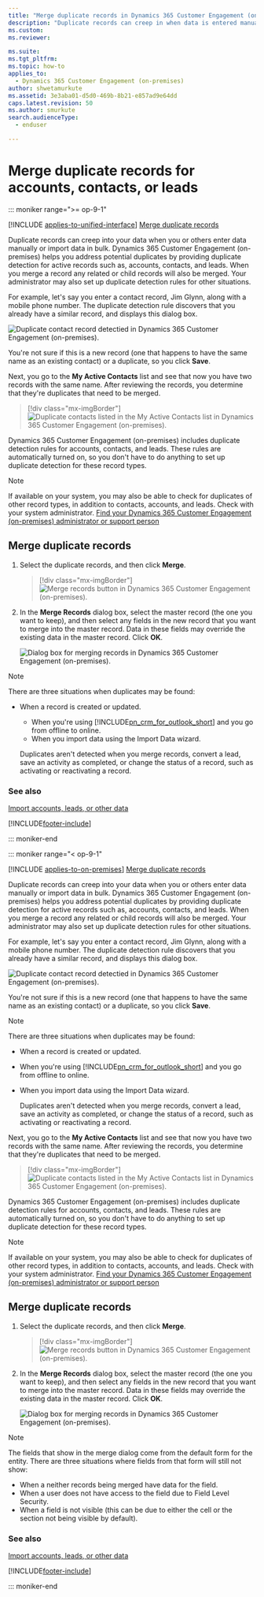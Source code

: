 ```yaml
---
title: "Merge duplicate records in Dynamics 365 Customer Engagement (on-premises)"
description: "Duplicate records can creep in when data is entered manually or imported in bulk. Use these steps to merge duplicate records for accounts, contacts, or leads."
ms.custom:
ms.reviewer:

ms.suite: 
ms.tgt_pltfrm: 
ms.topic: how-to
applies_to: 
  - Dynamics 365 Customer Engagement (on-premises)
author: shwetamurkute
ms.assetid: 3e3aba01-d5d0-469b-8b21-e857ad9e64dd
caps.latest.revision: 50
ms.author: smurkute
search.audienceType: 
  - enduser

---
```

# Merge duplicate records for accounts, contacts, or leads

::: moniker range=">= op-9-1"

[!INCLUDE [applies-to-unified-interface](../includes/applies-to-unified-interface.md)] [Merge duplicate records](/powerapps/user/merge-duplicate-records)

Duplicate records can creep into your data when you or others enter data manually or import data in bulk. Dynamics 365 Customer Engagement (on-premises) helps you address potential duplicates by providing duplicate detection for active records such as, accounts, contacts, and leads. When you merge a record any related or child records will also be merged.  Your administrator may also set up duplicate detection rules for other situations.  


  
 For example, let's say you enter a contact record, Jim Glynn,  along with a mobile phone number.  The duplicate detection rule discovers that you already have a similar record, and displays this dialog box.  
  
 ![Duplicate contact record detectied in Dynamics 365 Customer Engagement (on-premises).](../basics/media/duplicates-detected.png "Duplicate contact record detectied in Dynamics 365 Customer Engagement (on-premises)")  
  
 You're not sure if this is a new record (one that happens to have the  same name as an existing contact) or a duplicate, so you click **Save**.  
  
 Next, you go to the **My Active Contacts** list and see that now you have two records with the same name. After reviewing the records,  you  determine that they're duplicates that need to be merged.  
  
   > [!div class="mx-imgBorder"] 
   > ![Duplicate contacts listed in the My Active Contacts list in Dynamics 365 Customer Engagement (on-premises).](../basics/media/duplicates-list.png "Duplicate contacts listed in the My Active Contacts list in Dynamics 365 Customer Engagement (on-premises)")  
 
Dynamics 365 Customer Engagement (on-premises) includes duplicate detection rules for accounts, contacts, and leads. These rules are automatically turned on, so you don't have to do anything to set up duplicate detection for these record types.  
  
> [!NOTE]
>  If available on your system, you may also be able to check for duplicates of other record types, in addition to contacts, accounts, and leads. Check with your system administrator. [Find your Dynamics 365 Customer Engagement (on-premises) administrator or support person](../basics/find-administrator-support.md)  
  
## Merge duplicate records  
  
1. Select the duplicate records, and then click **Merge**.  
  
   > [!div class="mx-imgBorder"] 
   > ![Merge records button in Dynamics 365 Customer Engagement (on-premises).](../basics/media/merge-contact-sbutton.png "Merge records button in Dynamics 365 Customer Engagement (on-premises)")  
  
2. In the **Merge Records** dialog box, select the master record (the one you want to keep), and then select any fields in the new record that you want to merge into the master record. Data in these fields may override the existing data in the master record. Click **OK**.  
  
   ![Dialog box for merging records in Dynamics 365 Customer Engagement (on-premises).](../basics/media/merge-records-dialog.png "Dialog box for merging records in Dynamics 365 Customer Engagement (on-premises)")  
  
> [!NOTE]
>  There are three situations when duplicates may be found:  
> 
> - When a record is created or updated.  
>   - When  you're using [!INCLUDE[pn_crm_for_outlook_short](../includes/pn-crm-for-outlook-short.md)] and you go from offline to online.  
>   - When you import data using the Import Data wizard.  
> 
>   Duplicates aren't detected when you merge records, convert a lead, save an activity as completed, or change the status of a record, such as activating or reactivating a record.  
  
  
### See also  
 [Import accounts, leads, or other data](../basics/import-accounts-leads-other-data.md)   


[!INCLUDE[footer-include](../../../includes/footer-banner.md)]



::: moniker-end

::: moniker range="< op-9-1"


[!INCLUDE [applies-to-on-premises](../includes/applies-to-on-premises.md)] [Merge duplicate records](/powerapps/user/merge-duplicate-records)

Duplicate records can creep into your data when you or others enter data manually or import data in bulk. Dynamics 365 Customer Engagement (on-premises) helps you address potential duplicates by providing duplicate detection for active records such as, accounts, contacts, and leads. When you merge a record any related or child records will also be merged.  Your administrator may also set up duplicate detection rules for other situations.  


  
 For example, let's say you enter a contact record, Jim Glynn,  along with a mobile phone number.  The duplicate detection rule discovers that you already have a similar record, and displays this dialog box.  
  
 ![Duplicate contact record detectied in Dynamics 365 Customer Engagement (on-premises).](../basics/media/duplicates-detected.png "Duplicate contact record detectied in Dynamics 365 Customer Engagement (on-premises)")  
  
 You're not sure if this is a new record (one that happens to have the  same name as an existing contact) or a duplicate, so you click **Save**.  
 
> [!NOTE]
>  There are three situations when duplicates may be found:  
> 
> - When a record is created or updated.  
> - When you're using [!INCLUDE[pn_crm_for_outlook_short](../includes/pn-crm-for-outlook-short.md)] and you go from offline to online.  
> - When you import data using the Import Data wizard.  
> 
>   Duplicates aren't detected when you merge records, convert a lead, save an activity as completed, or change the status of a record, such as activating or reactivating a record.  

 Next, you go to the **My Active Contacts** list and see that now you have two records with the same name. After reviewing the records,  you  determine that they're duplicates that need to be merged.  
  
   > [!div class="mx-imgBorder"] 
   > ![Duplicate contacts listed in the My Active Contacts list in Dynamics 365 Customer Engagement (on-premises).](../basics/media/duplicates-list.png "Duplicate contacts listed in the My Active Contacts list in Dynamics 365 Customer Engagement (on-premises)")  
 
Dynamics 365 Customer Engagement (on-premises) includes duplicate detection rules for accounts, contacts, and leads. These rules are automatically turned on, so you don't have to do anything to set up duplicate detection for these record types.  
  
> [!NOTE]
>  If available on your system, you may also be able to check for duplicates of other record types, in addition to contacts, accounts, and leads. Check with your system administrator. [Find your Dynamics 365 Customer Engagement (on-premises) administrator or support person](../basics/find-administrator-support.md)  
  
## Merge duplicate records  
  
1. Select the duplicate records, and then click **Merge**.  
  
   > [!div class="mx-imgBorder"] 
   > ![Merge records button in Dynamics 365 Customer Engagement (on-premises).](../basics/media/merge-contact-sbutton.png "Merge records button in Dynamics 365 Customer Engagement (on-premises)")  
  
2. In the **Merge Records** dialog box, select the master record (the one you want to keep), and then select any fields in the new record that you want to merge into the master record. Data in these fields may override the existing data in the master record. Click **OK**.  
  
   ![Dialog box for merging records in Dynamics 365 Customer Engagement (on-premises).](../basics/media/merge-records-dialog.png "Dialog box for merging records in Dynamics 365 Customer Engagement (on-premises)")  
  
> [!NOTE]
>  The fields that show in the merge dialog come from the default form for the entity. There are three situations where fields from that form will still not show:  
> 
> - When a neither records being merged have data for the field.
> - When a user does not have access to the field due to Field Level Security.
> - When a field is not visible (this can be due to either the cell or the section not being visible by default).
>   
  
  
### See also  
 [Import accounts, leads, or other data](../basics/import-accounts-leads-other-data.md)   


[!INCLUDE[footer-include](../../../includes/footer-banner.md)]


::: moniker-end


